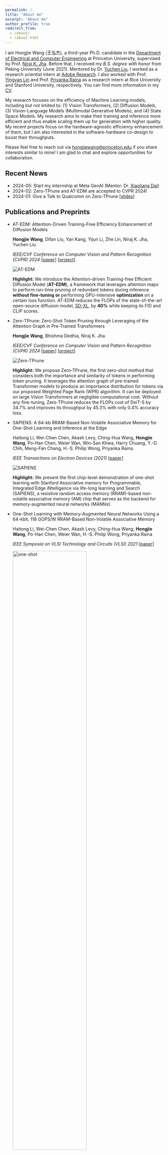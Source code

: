 ```yaml
---
permalink: /
title: "About me"
excerpt: "About me"
author_profile: true
redirect_from: 
  - /about/
  - /about.html
---
```


I am Hongjie Wang (王泓杰), a third-year Ph.D. candidate in the [Department of Electrical and Computer Engineering](https://ece.princeton.edu/) at Princeton University, supervised by Prof. [Niraj K. Jha](https://scholar.google.com/citations?user=R-z1R84AAAAJ&hl=en&oi=ao). Before that, I received my *B.S. degree with honor* from Peking University (June 2021). Mentored by Dr. [Yuchen Liu](https://lychenyoko.github.io/), I worked as a research scientist intern at [Adobe Research](https://research.adobe.com/). I also worked with Prof. [Yingyan Lin](https://eiclab.scs.gatech.edu/pages/team.html) and Prof. [Priyanka Raina](https://priyanka-raina.github.io/) as a research intern at Rice University and Stanford University, respectively. You can find more information in my [CV](https://hongjiew.github.io/files/resume.pdf). 

My research focuses on the efficiency of Machine Learning models, including but not limited to: (1) Vision Transformers, (2) Diffusion Models, (3) Vision-Language Models (Multimodal Generative Models), and (4) State Space Models. My research aims to make their training and inference more efficient and thus enable scaling them up for generation with higher quality. My recent projects focus on the hardware-agnostic efficiency enhancement of them, but I am also interested in the software-hardware co-design to boost their throughputs.

Please feel free to reach out via hongjiewang@princeton.edu if you share interests similar to mine! I am glad to chat and explore opportunities for collaboration.

## Recent News

- 2024-05: Start my internship at Meta GenAI (Mentor: Dr. [Xiaoliang Dai](https://sites.google.com/view/xiaoliangdai))
- 2024-02: Zero-TPrune and AT-EDM are accepted to CVPR 2024!
- 2024-01: Give a Talk to Qualcomm on Zero-TPrune [[slides](https://hongjiew.github.io/files/Talk_Qualcomm.pdf)]

## Publications and Preprints

- AT-EDM: Attention-Driven Training-Free Efficiency Enhancement of Diffusion Models

  **Hongjie Wang**, Difan Liu, Yan Kang, Yijun Li, Zhe Lin, Niraj K. Jha, Yuchen Liu

  *IEEE/CVF Conference on Computer Vision and Pattern Recognition (CVPR) 2024* [[paper](https://arxiv.org/abs/2405.05252)] [[project](https://atedm.github.io/)]

  ![AT-EDM](https://hongjiew.github.io/files/ATEDM.png)

  **Highlight:** We introduce the Attention-driven Training-free Efficient Diffusion Model (**AT-EDM**), a framework that leverages attention maps to perform run-time pruning of redundant tokens during inference **without fine-tuning** **or** performing GPU-intensive **optimization** on a certain loss function. AT-EDM reduces the FLOPs of the state-of-the-art open-source diffusion model, [SD-XL](https://github.com/Stability-AI/generative-models), by **40%** while keeping its FID and CLIP scores. 

- Zero-TPrune: Zero-Shot Token Pruning through Leveraging of the Attention Graph in Pre-Trained Transformers

  **Hongjie Wang**, Bhishma Dedhia, Niraj K. Jha

  *IEEE/CVF Conference on Computer Vision and Pattern Recognition (CVPR) 2024* [[paper](https://arxiv.org/abs/2305.17328)] [[project](https://zerotprune.github.io/)]

  ![Zero-TPrune](https://hongjiew.github.io/files/zero-tprune.png)

  **Highlight:** We propose Zero-TPrune, the first zero-shot method that considers both the importance and similarity of tokens in performing token pruning. It leverages the attention graph of pre-trained Transformer models to produce an importance distribution for tokens via our proposed Weighted Page Rank (WPR) algorithm. It can be deployed on large Vision Transformers at negligible computational cost. Without any fine-tuning, Zero-TPrune reduces the FLOPs cost of DeiT-S by 34.7% and improves its throughput by 45.3% with only 0.4% accuracy loss.

- SAPIENS: A 64-kb RRAM-Based Non-Volatile Associative Memory for One-Shot Learning and Inference at the Edge

  Haitong Li, Wei-Chen Chen, Akash Levy, Ching-Hua Wang, **Hongjie Wang**, Po-Han Chen, Weier Wan, Win-San Khwa, Harry Chuang, Y.-D. Chih, Meng-Fan Chang, H.-S. Philip Wong, Priyanka Raina.

  *IEEE Transactions on Electron Devices (2021)* [[paper](https://ieeexplore.ieee.org/abstract/document/9535369)]

  ![SAPIENS](https://hongjiew.github.io/files/SAPIENS.png)

  **Highlight:** We present the first chip-level demonstration of one-shot learning with Stanford Associative memory for Programmable, Integrated Edge iNtelligence via life-long learning and Search (SAPIENS), a resistive random access memory (RRAM)-based non-volatile associative memory (AM) chip that serves as the backend for memory-augmented neural networks (MANNs).

- One-Shot Learning with Memory-Augmented Neural Networks Using a 64-kbit, 118 GOPS/W RRAM-Based Non-Volatile Associative Memory

  Haitong Li, Wei-Chen Chen, Akash Levy, Ching-Hua Wang, **Hongjie Wang**, Po-Han Chen, Weier Wan, H.-S. Philip Wong, Priyanka Raina

  *IEEE Symposia on VLSI Technology and Circuits (VLSI) 2021* [[paper](https://ieeexplore.ieee.org/abstract/document/9508761)]

  <img src="https://hongjiew.github.io/files/one-shot.png" alt="one-shot" width="70%">

  **Highlight:** Using only one example per class for 32 unseen classes during on-chip learning, our AM chip achieves ~72% measured inference accuracy on Omniglot as the first chip accuracy report compared to software accuracy (~82%), while reaching 118 GOPS/W for in-memory L1 distance computation and prediction. 

- A New MRAM-based Process In-Memory Accelerator for Efficient Neural Network Training with Floating Point Precision

  **Hongjie Wang**, Yang Zhao, Chaojian Li, Yue Wang, Yingyan Lin

  *IEEE International Symposium on Circuits and Systems (ISCAS) 2020* <span style="color: red;">**(Oral)**</span> [[paper](https://arxiv.org/abs/2003.01551)]
  
  <img src="https://hongjiew.github.io/files/SOT-MRAM.png" alt="one-shot" width="70%">
  
  **Highlight:** We propose a SOT-MRAM based digital Process In-Memory accelerator that supports floating point precision. It can achieve 3.3×, 1.8×, and 2.5× improvement in terms of energy, latency, and area, respectively, compared with a state-of-the-art PIM based DNN training accelerator.

## Academic Service

- Served as a reviewer for
  - [Efficient Deep Learning for Foundation Models](https://sites.google.com/view/efm24/home) @ ECCV 2024
  - NeurIPS 2024
  - [Efficient Deep Learning for Computer Vision](https://sites.google.com/view/ecv24) @ CVPR 2024
  - IEEE Internet of Things Journal 
  - IEEE ISCAS 2021

## Work Experience

- Meta GenAI, research scientist intern, May 2024 - present
- Adobe Research, research scientist intern, May 2023 - March 2024
- Stanford University, research intern, June 2020 - Sep 2020
- Rice University, research intern, June 2019 - Aug 2019

## Selected Awards

- Fellowship in Natural Science and Engineering, Princeton University, 2021
- Excellent Graduate, Peking University, 2021
- Xiaomi Scholarship, Peking University, 2020
- National Scholarship, Peking University, 2019
- May 4th Scholarship, Peking University, 2018
- Student of Merits, Peking University, 2017-2021
- Gold Medal in 33rd Chinese Physics Olympiad, 2016
